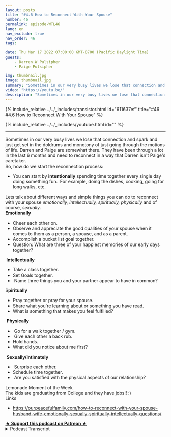 ```yaml
---
layout: posts
title: "#4.6 How to Reconnect With Your Spouse"
number: 46
permalink: episode-WTL46
lang: en
nav_exclude: true
nav_order: 46
tags:

date: Thu Mar 17 2022 07:00:00 GMT-0700 (Pacific Daylight Time)
guests:
    - Darren W Pulsipher
    - Paige Pulsipher

img: thumbnail.jpg
image: thumbnail.jpg
summary: "Sometimes in our very busy lives we lose that connection and spark and just get set in the doldrums and monotony of just going through the motions of life. Darren and Paige are somewhat there. They have been through a lot in the last 6 months and need to reconnect in a way that Darren isn't Paige's caretaker."
video: "https://youtu.be/"
description: "Sometimes in our very busy lives we lose that connection and spark and just get set in the doldrums and monotony of just going through the motions of life. Darren and Paige are somewhat there. They have been through a lot in the last 6 months and need to reconnect in a way that Darren isn't Paige's caretaker."
---
```


<div>
{% include_relative ../../_includes/transistor.html id="611637ef" title="#46 #4.6 How to Reconnect With Your Spouse" %}

{% include_relative ../../_includes/youtube.html id="" %}
</div>

---

<html><head></head><body><div>Sometimes in our very busy lives we lose that connection and spark and just get set in the doldrums and monotony of just going through the motions of life. Darren and Paige are somewhat there. They have been through a lot in the last 6 months and need to reconnect in a way that Darren isn't Paige's caretaker.</div><div>So, how do we start the reconnection process:</div><ul><li>You can start by <strong>intentionally</strong> spending time together every single day doing something fun.&nbsp; For example, doing the dishes, cooking, going for long walks, etc.</li></ul><div>Lets talk about different ways and simple things you can do to reconnect with your spouse <em>emotionally, intellectually, spiritually, physically</em> and of course, <em>sexually</em>.</div><div><strong>Emotionally&nbsp;</strong></div><ul><li>Cheer each other on.</li><li>Observe and appreciate the good qualities of your spouse when it comes to them as a person, a spouse, and as a parent.</li><li>Accomplish a bucket list goal together.</li><li>Question: What are three of your happiest memories of our early days together?</li></ul><div><strong>&nbsp;Intellectually</strong></div><ul><li>Take a class together.</li><li>Set Goals together.</li><li>&nbsp;Name three things you and your partner appear to have in common?</li></ul><div>S<strong>piritually</strong></div><ul><li>Pray together or pray for your spouse.</li><li>Share what you're learning about or something you have read.</li><li>What is something that makes you feel fulfilled?</li></ul><div>&nbsp;<strong>Physically</strong></div><ul><li>&nbsp;Go for a walk together / gym.</li><li>&nbsp;Give each other a back rub.</li><li>Hold hands.</li><li>What did you notice about me first?</li></ul><div>&nbsp;<strong>Sexually/Intimately</strong></div><ul><li>&nbsp;Surprise each other.</li><li>Schedule time together.</li><li>&nbsp;Are you satisfied with the physical aspects of our relationship?</li></ul><div>Lemonade Moment of the Week</div><div>The kids are graduating from College and they have jobs!! :)&nbsp;</div><div>Links</div><ul><li><a href="https://ourpeacefulfamily.com/how-to-reconnect-with-your-spouse-husband-wife-emotionally-sexually-spiritually-intellectually-questions/">https://ourpeacefulfamily.com/how-to-reconnect-with-your-spouse-husband-wife-emotionally-sexually-spiritually-intellectually-questions/</a></li></ul>
<strong>
  <a href="https://www.patreon.com/wheresthelemonade" target="_donate" rel="payment" title="★ Support this podcast on Patreon ★">★ Support this podcast on Patreon ★</a>
</strong></body></html>

<details>
<summary> Podcast Transcript </summary>

<p></p>

</details>
